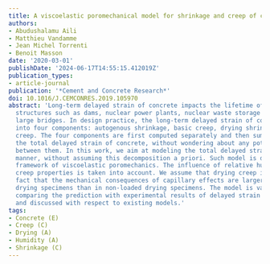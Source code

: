 ```yaml
---
title: A viscoelastic poromechanical model for shrinkage and creep of concrete
authors:
- Abudushalamu Aili
- Matthieu Vandamme
- Jean Michel Torrenti
- Benoit Masson
date: '2020-03-01'
publishDate: '2024-06-17T14:55:15.412019Z'
publication_types:
- article-journal
publication: '*Cement and Concrete Research*'
doi: 10.1016/J.CEMCONRES.2019.105970
abstract: 'Long-term delayed strain of concrete impacts the lifetime of civil engineering
  structures such as dams, nuclear power plants, nuclear waste storage tunnels or
  large bridges. In design practice, the long-term delayed strain of concrete is decomposed
  into four components: autogenous shrinkage, basic creep, drying shrinkage and drying
  creep. The four components are first computed separately and then summed up to obtain
  the total delayed strain of concrete, without wondering about any potential correlation
  between them. In this work, we aim at modeling the total delayed strain in a unified
  manner, without assuming this decomposition a priori. Such model is derived in the
  framework of viscoelastic poromechanics. The influence of relative humidity on the
  creep properties is taken into account. We assume that drying creep is due to the
  fact that the mechanical consequences of capillary effects are larger in loaded
  drying specimens than in non-loaded drying specimens. The model is validated by
  comparing the prediction with experimental results of delayed strain from the literature
  and discussed with respect to existing models.'
tags:
- Concrete (E)
- Creep (C)
- Drying (A)
- Humidity (A)
- Shrinkage (C)
---
```


